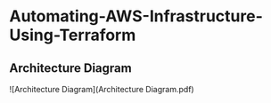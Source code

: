 # Automating-AWS-Infrastructure-Using-Terraform

## Architecture Diagram 
![Architecture Diagram](Architecture Diagram.pdf)
